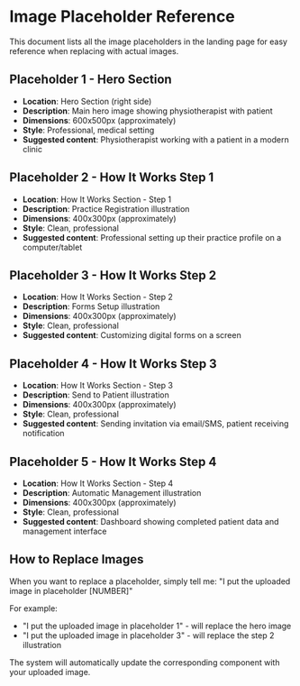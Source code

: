 # Image Placeholder Reference

This document lists all the image placeholders in the landing page for easy reference when replacing with actual images.

## Placeholder 1 - Hero Section
- **Location**: Hero Section (right side)
- **Description**: Main hero image showing physiotherapist with patient
- **Dimensions**: 600x500px (approximately)
- **Style**: Professional, medical setting
- **Suggested content**: Physiotherapist working with a patient in a modern clinic

## Placeholder 2 - How It Works Step 1
- **Location**: How It Works Section - Step 1
- **Description**: Practice Registration illustration
- **Dimensions**: 400x300px (approximately)
- **Style**: Clean, professional
- **Suggested content**: Professional setting up their practice profile on a computer/tablet

## Placeholder 3 - How It Works Step 2
- **Location**: How It Works Section - Step 2
- **Description**: Forms Setup illustration
- **Dimensions**: 400x300px (approximately)
- **Style**: Clean, professional
- **Suggested content**: Customizing digital forms on a screen

## Placeholder 4 - How It Works Step 3
- **Location**: How It Works Section - Step 3
- **Description**: Send to Patient illustration
- **Dimensions**: 400x300px (approximately)
- **Style**: Clean, professional
- **Suggested content**: Sending invitation via email/SMS, patient receiving notification

## Placeholder 5 - How It Works Step 4
- **Location**: How It Works Section - Step 4
- **Description**: Automatic Management illustration
- **Dimensions**: 400x300px (approximately)
- **Style**: Clean, professional
- **Suggested content**: Dashboard showing completed patient data and management interface

## How to Replace Images

When you want to replace a placeholder, simply tell me:
"I put the uploaded image in placeholder [NUMBER]"

For example:
- "I put the uploaded image in placeholder 1" - will replace the hero image
- "I put the uploaded image in placeholder 3" - will replace the step 2 illustration

The system will automatically update the corresponding component with your uploaded image.